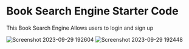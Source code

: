 # Book Search Engine Starter Code

This Book Search Engine Allows users to login and sign up


![Screenshot 2023-09-29 192604](https://github.com/mayaj0yce/search21/assets/129634010/b9cbb3ee-ca8f-40c9-b64b-c7e9dedf8799)
![Screenshot 2023-09-29 192448](https://github.com/mayaj0yce/search21/assets/129634010/a0edc56c-79cf-4ef3-8de6-f09bc3ee0906)
